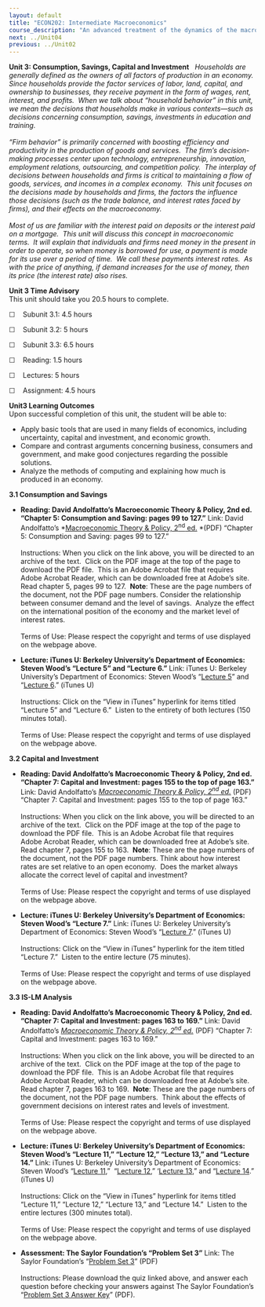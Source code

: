 ```yaml
---
layout: default
title: "ECON202: Intermediate Macroeconomics"
course_description: "An advanced treatment of the dynamics of the macro-economy, which includes topics related to the determination of aggregate output, the determination of the interest rate, business cycle theories and stabilization, the stock market, household and firm behavior in the macro-economy, and debates in macroeconomics."
next: ../Unit04
previous: ../Unit02
---
```

**Unit 3: Consumption, Savings, Capital and Investment** <span
id="3"></span> 
*Households are generally defined as the owners of all factors of
production in an economy.  Since households provide the factor services
of labor, land, capital, and ownership to businesses, they receive
payment in the form of wages, rent, interest, and profits.  When we talk
about “household behavior” in this unit, we mean the decisions that
households make in various contexts—such as decisions concerning
consumption, savings, investments in education and training.*  
    
 *“Firm behavior” is primarily concerned with boosting efficiency and
productivity in the production of goods and services.  The firm’s
decision-making processes center upon technology, entrepreneurship,
innovation, employment relations, outsourcing, and competition policy. 
The interplay of decisions between households and firms is critical to
maintaining a flow of goods, services, and incomes in a complex
economy.  This unit focuses on the decisions made by households and
firms, the factors the influence those decisions (such as the trade
balance, and interest rates faced by firms), and their effects on the
macroeconomy.*  
    
 *Most of us are familiar with the interest paid on deposits or the
interest paid on a mortgage.  This unit will discuss this concept in
macroeconomic terms.  It will explain that individuals and firms need
money in the present in order to operate, so when money is borrowed for
use, a payment is made for its use over a period of time.  We call these
payments interest rates.  As with the price of anything, if demand
increases for the use of money, then its price (the interest rate) also
rises.*

**Unit 3 Time Advisory**  
This unit should take you 20.5 hours to complete.  
  
 ☐    Subunit 3.1: 4.5 hours  
  
 ☐    Subunit 3.2: 5 hours  
  
 ☐    Subunit 3.3: 6.5 hours
  
 ☐    Reading: 1.5 hours  
  
 ☐    Lectures: 5 hours

☐    Assignment: 4.5 hours

**Unit3 Learning Outcomes**  
Upon successful completion of this unit, the student will be able to:  
  
-   Apply basic tools that are used in many fields of economics,
    including uncertainty, capital and investment, and economic growth.
-   Compare and contrast arguments concerning business, consumers and
    government, and make good conjectures regarding the possible
    solutions.
-   Analyze the methods of computing and explaining how much is produced
    in an economy.

**3.1 Consumption and Savings** <span id="3.1"></span> 
-   **Reading: David Andolfatto’s Macroeconomic Theory & Policy, 2nd ed.
    “Chapter 5: Consumption and Saving: pages 99 to 127.”**
    Link: David Andolfatto’s *[Macroeconomic Theory & Policy,
    2<sup>nd</sup> ed.](http://mpra.ub.uni-muenchen.de/6403/) *(PDF)
    “Chapter 5: Consumption and Saving: pages 99 to 127.”  
        
     Instructions: When you click on the link above, you will be
    directed to an archive of the text.  Click on the PDF image at the
    top of the page to download the PDF file.  This is an Adobe Acrobat
    file that requires Adobe Acrobat Reader, which can be downloaded
    free at Adobe’s site.  Read chapter 5, pages 99 to 127.  **Note**:
    These are the page numbers of the document, not the PDF page
    numbers. Consider the relationship between consumer demand and the
    level of savings.  Analyze the effect on the international position
    of the economy and the market level of interest rates.  
        
     Terms of Use: Please respect the copyright and terms of use
    displayed on the webpage above.

-   **Lecture: iTunes U: Berkeley University’s Department of Economics:
    Steven Wood’s “Lecture 5” and “Lecture 6.”**
    Link: iTunes U: Berkeley University’s Department of Economics:
    Steven Wood’s “[Lecture
    5](http://itunes.apple.com/us/itunes-u/economics-100b-001-spring/id438300922)”
    and “[Lecture
    6](http://itunes.apple.com/us/itunes-u/economics-100b-001-spring/id438300922).”
    (iTunes U)  
        
     Instructions: Click on the “View in iTunes” hyperlink for items
    titled “Lecture 5” and “Lecture 6.”  Listen to the entirety of both
    lectures (150 minutes total).  
        
     Terms of Use: Please respect the copyright and terms of use
    displayed on the webpage above.

**3.2 Capital and Investment** <span id="3.2"></span> 
-   **Reading: David Andolfatto’s Macroeconomic Theory & Policy, 2nd ed.
    “Chapter 7: Capital and Investment: pages 155 to the top of page
    163.”**
    Link: David Andolfatto’s *[Macroeconomic Theory & Policy,
    2<sup>nd</sup> ed.](http://mpra.ub.uni-muenchen.de/6403/)* (PDF)
    “Chapter 7: Capital and Investment: pages 155 to the top of page
    163.”  
        
     Instructions: When you click on the link above, you will be
    directed to an archive of the text.  Click on the PDF image at the
    top of the page to download the PDF file.  This is an Adobe Acrobat
    file that requires Adobe Acrobat Reader, which can be downloaded
    free at Adobe’s site.  Read chapter 7, pages 155 to 163.  **Note**:
    These are the page numbers of the document, not the PDF page
    numbers. Think about how interest rates are set relative to an open
    economy.  Does the market always allocate the correct level of
    capital and investment?  
        
     Terms of Use: Please respect the copyright and terms of use
    displayed on the webpage above.

-   **Lecture: iTunes U: Berkeley University’s Department of Economics:
    Steven Wood’s “Lecture 7.”**
    Link: iTunes U: Berkeley University’s Department of Economics:
    Steven Wood’s “[Lecture
    7](http://itunes.apple.com/us/itunes-u/economics-100b-001-spring/id438300922).”
    (iTunes U)  
        
     Instructions: Click on the “View in iTunes” hyperlink for the item
    titled “Lecture 7.”  Listen to the entire lecture (75 minutes).  
        
     Terms of Use: Please respect the copyright and terms of use
    displayed on the webpage above.

**3.3 IS-LM Analysis** <span id="3.3"></span> 
-   **Reading: David Andolfatto’s Macroeconomic Theory & Policy, 2nd ed.
    “Chapter 7: Capital and Investment: pages 163 to 169.”**
    Link: David Andolfatto’s *[Macroeconomic Theory & Policy,
    2<sup>nd</sup> ed.](http://mpra.ub.uni-muenchen.de/6403/)* (PDF)
    “Chapter 7: Capital and Investment: pages 163 to 169.”  
        
     Instructions: When you click on the link above, you will be
    directed to an archive of the text.  Click on the PDF image at the
    top of the page to download the PDF file.  This is an Adobe Acrobat
    file that requires Adobe Acrobat Reader, which can be downloaded
    free at Adobe’s site.  Read chapter 7, pages 163 to 169.  **Note**:
    These are the page numbers of the document, not the PDF page
    numbers.  Think about the effects of government decisions on
    interest rates and levels of investment.  
        
     Terms of Use: Please respect the copyright and terms of use
    displayed on the webpage above.

-   **Lecture: iTunes U: Berkeley University’s Department of Economics:
    Steven Wood’s “Lecture 11,” “Lecture 12,” “Lecture 13,” and “Lecture
    14.”**
    Link: iTunes U: Berkeley University’s Department of Economics:
    Steven Wood’s “[Lecture
    11](http://itunes.apple.com/us/itunes-u/economics-100b-001-spring/id438300922),” 
    “[Lecture
    12](http://itunes.apple.com/us/itunes-u/economics-100b-001-spring/id438300922),”
    ‘[Lecture
    13](http://itunes.apple.com/us/itunes-u/economics-100b-001-spring/id438300922),”
    and “[Lecture
    14](http://itunes.apple.com/us/itunes-u/economics-100b-001-spring/id438300922).”
    (iTunes U)  
        
     Instructions: Click on the “View in iTunes” hyperlink for items
    titled “Lecture 11,” “Lecture 12,” “Lecture 13,” and “Lecture 14.” 
    Listen to the entire lectures (300 minutes total).  
        
     Terms of Use: Please respect the copyright and terms of use
    displayed on the webpage above.

-   **Assessment: The Saylor Foundation’s “Problem Set 3”**
    Link: The Saylor Foundation’s “[Problem Set
    3](http://www.saylor.org/site/wp-content/uploads/2011/11/ECON202-Problem-Set-Unit-3.pdf)”
    (PDF)  
        
     Instructions: Please download the quiz linked above, and answer
    each question before checking your answers against The Saylor
    Foundation’s “[Problem Set 3 Answer
    Key](http://www.saylor.org/site/wp-content/uploads/2011/11/ECON202-Problem-Set-Unit-3-Answer-Key.docx.pdf)”
    (PDF).


